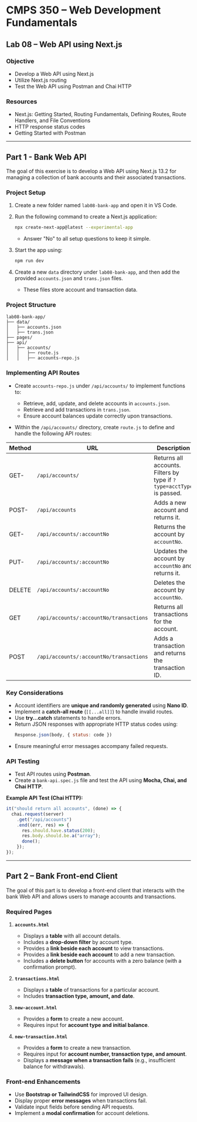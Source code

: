 # CMPS 350 – Web Development Fundamentals

## **Lab 08 – Web API using Next.js**

### **Objective**

- Develop a Web API using Next.js
- Utilize Next.js routing
- Test the Web API using Postman and Chai HTTP

### **Resources**

- Next.js: Getting Started, Routing Fundamentals, Defining Routes, Route Handlers, and File Conventions
- HTTP response status codes
- Getting Started with Postman

---

## **Part 1 - Bank Web API**

The goal of this exercise is to develop a Web API using Next.js 13.2 for managing a collection of bank accounts and their associated transactions.

### **Project Setup**

1. Create a new folder named `lab08-bank-app` and open it in VS Code.
2. Run the following command to create a Next.js application:

   ```sh
   npx create-next-app@latest --experimental-app
   ```

   - Answer "No" to all setup questions to keep it simple.
3. Start the app using:

   ```sh
   npm run dev
   ```
4. Create a new `data` directory under `lab08-bank-app`, and then add the provided `accounts.json` and `trans.json` files.

   - These files store account and transaction data.

### **Project Structure**

```
lab08-bank-app/
├── data/
│   ├── accounts.json
│   ├── trans.json
├── pages/
├── api/
│   ├── accounts/
│   │   ├── route.js
│   │   ├── accounts-repo.js
```

### **Implementing API Routes**

- Create `accounts-repo.js` under `/api/accounts/` to implement functions to:

  - Retrieve, add, update, and delete accounts in `accounts.json`.
  - Retrieve and add transactions in `trans.json`.
  - Ensure account balances update correctly upon transactions.
- Within the `/api/accounts/` directory, create `route.js` to define and handle the following API routes:

| **Method** | **URL**                             | **Description**                                                  |
| ---------------- | ----------------------------------------- | ---------------------------------------------------------------------- |
| GET-             | `/api/accounts/`                        | Returns all accounts. Filters by type if `?type=acctType` is passed. |
| POST-            | `/api/accounts`                         | Adds a new account and returns it.                                     |
| GET-             | `/api/accounts/:accountNo`              | Returns the account by `accountNo`.                                  |
| PUT-             | `/api/accounts/:accountNo`              | Updates the account by `accountNo` and returns it.                   |
| DELETE           | `/api/accounts/:accountNo`              | Deletes the account by `accountNo`.                                  |
| GET              | `/api/accounts/:accountNo/transactions` | Returns all transactions for the account.                              |
| POST             | `/api/accounts/:accountNo/transactions` | Adds a transaction and returns the transaction ID.                     |

### **Key Considerations**

- Account identifiers are **unique and randomly generated** using **Nano ID**.
- Implement a **catch-all route** (`[[...all]]`) to handle invalid routes.
- Use **try...catch** statements to handle errors.
- Return JSON responses with appropriate HTTP status codes using:
  ```js
  Response.json(body, { status: code })
  ```
- Ensure meaningful error messages accompany failed requests.

### **API Testing**

- Test API routes using **Postman**.
- Create a `bank-api.spec.js` file and test the API using **Mocha, Chai, and Chai HTTP**.

**Example API Test (Chai HTTP):**

```js
it("should return all accounts", (done) => {
  chai.request(server)
    .get("/api/accounts")
    .end((err, res) => {
      res.should.have.status(200);
      res.body.should.be.a("array");
      done();
    });
});
```

---

## **Part 2 – Bank Front-end Client**

The goal of this part is to develop a front-end client that interacts with the bank Web API and allows users to manage accounts and transactions.

### **Required Pages**

1. **`accounts.html`**

   - Displays a **table** with all account details.
   - Includes a **drop-down filter** by account type.
   - Provides a **link beside each account** to view transactions.
   - Provides a **link beside each account** to add a new transaction.
   - Includes a **delete button** for accounts with a zero balance (with a confirmation prompt).
2. **`transactions.html`**

   - Displays a **table** of transactions for a particular account.
   - Includes **transaction type, amount, and date**.
3. **`new-account.html`**

   - Provides a **form** to create a new account.
   - Requires input for **account type and initial balance**.
4. **`new-transaction.html`**

   - Provides a **form** to create a new transaction.
   - Requires input for **account number, transaction type, and amount**.
   - Displays a **message when a transaction fails** (e.g., insufficient balance for withdrawals).

### **Front-end Enhancements**

- Use **Bootstrap or TailwindCSS** for improved UI design.
- Display proper **error messages** when transactions fail.
- Validate input fields before sending API requests.
- Implement a **modal confirmation** for account deletions.
